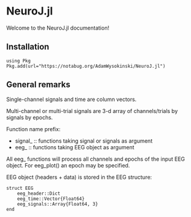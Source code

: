 # NeuroJ.jl

Welcome to the NeuroJ.jl documentation!

## Installation

```
using Pkg
Pkg.add(url="https://notabug.org/AdamWysokinski/NeuroJ.jl")
```

## General remarks

Single-channel signals and time are column vectors.

Multi-channel or multi-trial signals are 3-d array of channels/trials by signals by epochs.

Function name prefix:
- signal_  :: functions taking signal or signals as argument
- eeg_     :: functions taking EEG object as argument

All eeg_ functions will process all channels and epochs of the input EEG object.
For eeg_plot() an epoch may be specified.

EEG object (headers + data) is stored in the EEG structure:
```
struct EEG
    eeg_header::Dict
    eeg_time::Vector{Float64}
    eeg_signals::Array{Float64, 3}
end
```